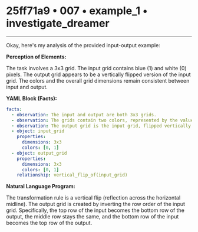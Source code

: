 # 25ff71a9 • 007 • example_1 • investigate_dreamer

---
Okay, here's my analysis of the provided input-output example:

**Perception of Elements:**

The task involves a 3x3 grid. The input grid contains blue (1) and white (0) pixels. The output grid appears to be a vertically flipped version of the input grid. The colors and the overall grid dimensions remain consistent between input and output.

**YAML Block (Facts):**



```yaml
facts:
  - observation: The input and output are both 3x3 grids.
  - observation: The grids contain two colors, represented by the values 0 (white) and 1 (blue).
  - observation: The output grid is the input grid, flipped vertically.
  - object: input_grid
    properties:
      dimensions: 3x3
      colors: [0, 1]
  - object: output_grid
    properties:
      dimensions: 3x3
      colors: [0, 1]
    relationship: vertical_flip_of(input_grid)
```



**Natural Language Program:**

The transformation rule is a vertical flip (reflection across the horizontal midline). The output grid is created by inverting the row order of the input grid. Specifically, the top row of the input becomes the bottom row of the output, the middle row stays the same, and the bottom row of the input becomes the top row of the output.

